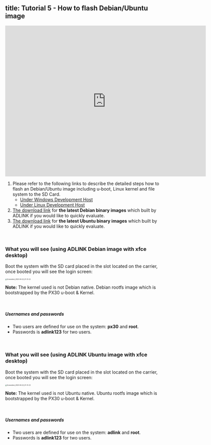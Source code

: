 title: Tutorial 5 - How to flash Debian/Ubuntu image
---


<iframe width="640" height="480" src="https://www.youtube.com/embed/qunkNOpYzGQ" frameborder="0" allow="autoplay; encrypted-media" allowfullscreen></iframe>

1. Please refer to the following links to describe the detailed steps how to flash an Debian/Ubuntu image including u-boot, Linux kernel and file system to the SD Card.
   * [Under Windows Development Host](../HowToFlashImage.html#Windows-Host)
   * [Under Linux Development Host](../http://localhost:4000/smarc-ipi/ipi-smarc-px30/HowToFlashImage.html#Linux-Host)
2. [The download link](../DebianImages.html#Binary-Image-download-Link) for **the latest Debian binary images** which built by ADLINK if you would like to quickly evaluate.
3. [The download link](../UbuntuImages.html#Binary-Image-download-Link) for **the latest Ubuntu binary images** which built by ADLINK if you would like to quickly evaluate.

<br>

### What you will see (using ADLINK Debian image with xfce desktop)

Boot the system with the SD card placed in the slot located on the carrier, once booted you will see the login screen:

<img src="https://docs.ipi.wiki/smarc-ipi/ipi-smarc-px30/DebianImages.assets/Screenshot_2020-04-23_07-31-23-1587627343117.png" alt="Screenshot_2020-04-23_07-31-23" style="zoom: 33%;" />

**Note:** The kernel used is not Debian native. Debian rootfs image which is bootstrapped by the PX30 u-boot & Kernel.

<br>

##### Usernames and passwords

- Two users are defined for use on the system: **px30** and **root**.
- Passwords is **adlink123** for two users.



<br>

### What you will see (using ADLINK Ubuntu image with xfce desktop)

Boot the system with the SD card placed in the slot located on the carrier, once booted you will see the login screen:

<img src="https://docs.ipi.wiki/smarc-ipi/ipi-smarc-px30/UbuntuImages.assets/Screenshot_2020-01-08_11-51-14.png" alt="Screenshot_2020-04-23_07-31-23" style="zoom: 33%;" />

**Note:** The kernel used is not Ubuntu native. Ubuntu rootfs image which is bootstrapped by the PX30 u-boot & Kernel.

<br>

##### Usernames and passwords

- Two users are defined for use on the system: **adlink** and **root**.
- Passwords is **adlink123** for two users.